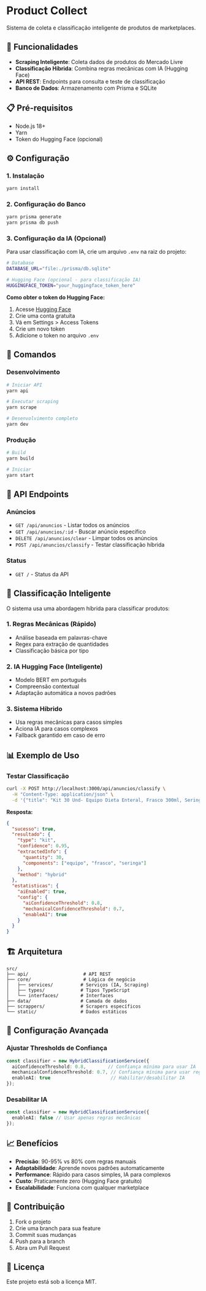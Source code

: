 # Product Collect

Sistema de coleta e classificação inteligente de produtos de marketplaces.

## 🚀 Funcionalidades

- **Scraping Inteligente**: Coleta dados de produtos do Mercado Livre
- **Classificação Híbrida**: Combina regras mecânicas com IA (Hugging Face)
- **API REST**: Endpoints para consulta e teste de classificação
- **Banco de Dados**: Armazenamento com Prisma e SQLite

## 📋 Pré-requisitos

- Node.js 18+
- Yarn
- Token do Hugging Face (opcional)

## ⚙️ Configuração

### 1. Instalação

```bash
yarn install
```

### 2. Configuração do Banco

```bash
yarn prisma generate
yarn prisma db push
```

### 3. Configuração da IA (Opcional)

Para usar classificação com IA, crie um arquivo `.env` na raiz do projeto:

```bash
# Database
DATABASE_URL="file:./prisma/db.sqlite"

# Hugging Face (opcional - para classificação IA)
HUGGINGFACE_TOKEN="your_huggingface_token_here"
```

**Como obter o token do Hugging Face:**
1. Acesse [Hugging Face](https://huggingface.co/)
2. Crie uma conta gratuita
3. Vá em Settings > Access Tokens
4. Crie um novo token
5. Adicione o token no arquivo `.env`

## 🎯 Comandos

### Desenvolvimento
```bash
# Iniciar API
yarn api

# Executar scraping
yarn scrape

# Desenvolvimento completo
yarn dev
```

### Produção
```bash
# Build
yarn build

# Iniciar
yarn start
```

## 📡 API Endpoints

### Anúncios
- `GET /api/anuncios` - Listar todos os anúncios
- `GET /api/anuncios/:id` - Buscar anúncio específico
- `DELETE /api/anuncios/clear` - Limpar todos os anúncios
- `POST /api/anuncios/classify` - Testar classificação híbrida

### Status
- `GET /` - Status da API

## 🤖 Classificação Inteligente

O sistema usa uma abordagem híbrida para classificar produtos:

### 1. Regras Mecânicas (Rápido)
- Análise baseada em palavras-chave
- Regex para extração de quantidades
- Classificação básica por tipo

### 2. IA Hugging Face (Inteligente)
- Modelo BERT em português
- Compreensão contextual
- Adaptação automática a novos padrões

### 3. Sistema Híbrido
- Usa regras mecânicas para casos simples
- Aciona IA para casos complexos
- Fallback garantido em caso de erro

## 📊 Exemplo de Uso

### Testar Classificação
```bash
curl -X POST http://localhost:3000/api/anuncios/classify \
  -H "Content-Type: application/json" \
  -d '{"title": "Kit 30 Und- Equipo Dieta Enteral, Frasco 300ml, Seringa 20ml"}'
```

**Resposta:**
```json
{
  "sucesso": true,
  "resultado": {
    "type": "kit",
    "confidence": 0.95,
    "extractedInfo": {
      "quantity": 30,
      "components": ["equipo", "frasco", "seringa"]
    },
    "method": "hybrid"
  },
  "estatisticas": {
    "aiEnabled": true,
    "config": {
      "aiConfidenceThreshold": 0.8,
      "mechanicalConfidenceThreshold": 0.7,
      "enableAI": true
    }
  }
}
```

## 🏗️ Arquitetura

```
src/
├── api/                    # API REST
├── core/                   # Lógica de negócio
│   ├── services/          # Serviços (IA, Scraping)
│   ├── types/             # Tipos TypeScript
│   └── interfaces/        # Interfaces
├── data/                  # Camada de dados
├── scrappers/             # Scrapers específicos
└── static/                # Dados estáticos
```

## 🔧 Configuração Avançada

### Ajustar Thresholds de Confiança
```typescript
const classifier = new HybridClassificationService({
  aiConfidenceThreshold: 0.8,        // Confiança mínima para usar IA
  mechanicalConfidenceThreshold: 0.7, // Confiança mínima para usar regras
  enableAI: true                      // Habilitar/desabilitar IA
});
```

### Desabilitar IA
```typescript
const classifier = new HybridClassificationService({
  enableAI: false // Usar apenas regras mecânicas
});
```

## 📈 Benefícios

- **Precisão**: 90-95% vs 80% com regras manuais
- **Adaptabilidade**: Aprende novos padrões automaticamente
- **Performance**: Rápido para casos simples, IA para complexos
- **Custo**: Praticamente zero (Hugging Face gratuito)
- **Escalabilidade**: Funciona com qualquer marketplace

## 🤝 Contribuição

1. Fork o projeto
2. Crie uma branch para sua feature
3. Commit suas mudanças
4. Push para a branch
5. Abra um Pull Request

## 📄 Licença

Este projeto está sob a licença MIT. 